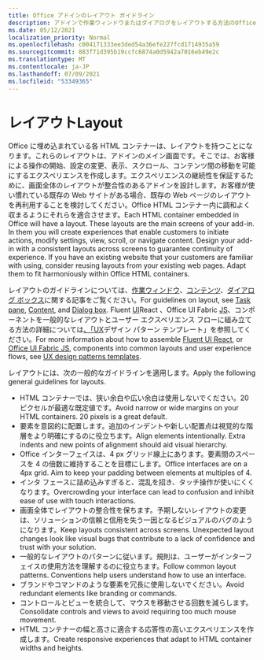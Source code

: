 ```yaml
---
title: Office アドインのレイアウト ガイドライン
description: アドインで作業ウィンドウまたはダイアログをレイアウトする方法のOfficeを取得します。
ms.date: 05/12/2021
localization_priority: Normal
ms.openlocfilehash: c004171333ee3ded54a36efe227fcd1714935a59
ms.sourcegitcommit: 883f71d395b19ccfc6874a0d5942a7016eb49e2c
ms.translationtype: MT
ms.contentlocale: ja-JP
ms.lasthandoff: 07/09/2021
ms.locfileid: "53349365"
---
```

# <a name="layout"></a><span data-ttu-id="5d081-103">レイアウト</span><span class="sxs-lookup"><span data-stu-id="5d081-103">Layout</span></span>

<span data-ttu-id="5d081-p101">Office に埋め込まれている各 HTML コンテナーは、レイアウトを持つことになります。これらのレイアウトは、アドインのメイン画面です。そこでは、お客様による操作の開始、設定の変更、表示、スクロール、コンテンツ間の移動を可能にするエクスペリエンスを作成します。エクスペリエンスの継続性を保証するために、画面全体のレイアウトが整合性のあるアドインを設計します。お客様が使い慣れている既存の Web サイトがある場合、既存の Web ページのレイアウトを再利用することを検討してください。Office HTML コンテナー内に調和よく収まるようにそれらを適合させます。</span><span class="sxs-lookup"><span data-stu-id="5d081-p101">Each HTML container embedded in Office will have a layout. These layouts are the main screens of your add-in. In them you will create experiences that enable customers to initiate actions, modify settings, view, scroll, or navigate content. Design your add-in with a consistent layouts across screens to guarantee continuity of experience. If you have an existing website that your customers are familiar with using, consider reusing layouts from your existing web pages. Adapt them to fit harmoniously within Office HTML containers.</span></span>

<span data-ttu-id="5d081-110">レイアウトのガイドラインについては、[作業ウィンドウ](task-pane-add-ins.md)、[コンテンツ](content-add-ins.md)、[ダイアログ ボックス](dialog-boxes.md)に関する記事をご覧ください。</span><span class="sxs-lookup"><span data-stu-id="5d081-110">For guidelines on layout, see [Task pane](task-pane-add-ins.md), [Content](content-add-ins.md), and [Dialog box](dialog-boxes.md).</span></span> <span data-ttu-id="5d081-111">Fluent [UI](using-office-ui-fabric-react.md)React 、Office UI Fabric [JS](fabric-core.md)、コンポーネントを一般的なレイアウトとユーザー エクスペリエンス フローに組み立てる方法の詳細については[、「UX](ux-design-pattern-templates.md)デザイン パターン テンプレート」を参照してください。</span><span class="sxs-lookup"><span data-stu-id="5d081-111">For more information about how to assemble [Fluent UI React](using-office-ui-fabric-react.md), or [Office UI Fabric JS](fabric-core.md), components into common layouts and user experience flows, see [UX design patterns templates](ux-design-pattern-templates.md).</span></span>

<span data-ttu-id="5d081-112">レイアウトには、次の一般的なガイドラインを適用します。</span><span class="sxs-lookup"><span data-stu-id="5d081-112">Apply the following general guidelines for layouts.</span></span>

- <span data-ttu-id="5d081-p103">HTML コンテナーでは、狭い余白や広い余白は使用しないでください。20 ピクセルが最適な既定値です。</span><span class="sxs-lookup"><span data-stu-id="5d081-p103">Avoid narrow or wide margins on your HTML containers. 20 pixels is a great default.</span></span>
- <span data-ttu-id="5d081-p104">要素を意図的に配置します。追加のインデントや新しい配置点は視覚的な階層をより明確にするのに役立ちます。</span><span class="sxs-lookup"><span data-stu-id="5d081-p104">Align elements intentionally. Extra indents and new points of alignment should aid visual hierarchy.</span></span>
- <span data-ttu-id="5d081-p105">Office インターフェイスは、4 px グリッド線上にあります。要素間のスペースを 4 の倍数に維持することを目標にします。</span><span class="sxs-lookup"><span data-stu-id="5d081-p105">Office interfaces are on a 4px grid. Aim to keep your padding between elements at multiples of 4.</span></span>
- <span data-ttu-id="5d081-119">インタ フェースに詰め込みすぎると、混乱を招き、タッチ操作が使いにくくなります。</span><span class="sxs-lookup"><span data-stu-id="5d081-119">Overcrowding your interface can lead to confusion and inhibit ease of use with touch interactions.</span></span>
- <span data-ttu-id="5d081-p106">画面全体でレイアウトの整合性を保ちます。予期しないレイアウトの変更は、ソリューションの信頼と信用を失う一因となるビジュアルのバグのようになります。</span><span class="sxs-lookup"><span data-stu-id="5d081-p106">Keep layouts consistent across screens. Unexpected layout changes look like visual bugs that contribute to a lack of confidence and trust with your solution.</span></span>
- <span data-ttu-id="5d081-p107">一般的なレイアウトのパターンに従います。規則は、ユーザーがインターフェイスの使用方法を理解するのに役立ちます。</span><span class="sxs-lookup"><span data-stu-id="5d081-p107">Follow common layout patterns. Conventions help users understand how to use an interface.</span></span>
- <span data-ttu-id="5d081-124">ブランドやコマンドのような要素を冗長に使用しないでください。</span><span class="sxs-lookup"><span data-stu-id="5d081-124">Avoid redundant elements like branding or commands.</span></span>
- <span data-ttu-id="5d081-125">コントロールとビューを統合して、マウスを移動させる回数を減らします。</span><span class="sxs-lookup"><span data-stu-id="5d081-125">Consolidate controls and views to avoid requiring too much mouse movement.</span></span>
- <span data-ttu-id="5d081-126">HTML コンテナーの幅と高さに適合する応答性の高いエクスペリエンスを作成します。</span><span class="sxs-lookup"><span data-stu-id="5d081-126">Create responsive experiences that adapt to HTML container widths and heights.</span></span>
